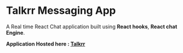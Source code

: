 # Talkrr Messaging App

A Real time React Chat application built using **React hooks**, **React chat Engine**.

**Application Hosted here : [Talkrr](https://talkrr.netlify.app/)**

